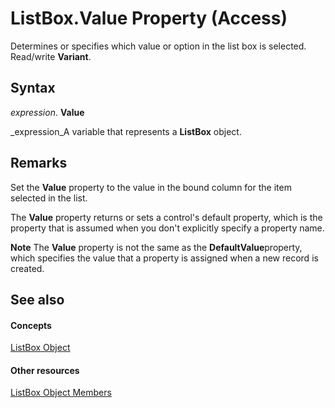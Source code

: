 
# ListBox.Value Property (Access)

Determines or specifies which value or option in the list box is selected. Read/write  **Variant**.


## Syntax

 _expression_. **Value**

 _expression_A variable that represents a  **ListBox** object.


## Remarks

Set the  **Value** property to the value in the bound column for the item selected in the list.

The  **Value** property returns or sets a control's default property, which is the property that is assumed when you don't explicitly specify a property name.


 **Note**   The **Value** property is not the same as the **DefaultValue**property, which specifies the value that a property is assigned when a new record is created.


## See also


#### Concepts


 [ListBox Object](6bc00755-34e7-4fc2-8e72-40dae2010dd8.md)
#### Other resources


 [ListBox Object Members](d87ad51b-9a46-21f3-f6d6-ef98ea8aaf6d.md)
